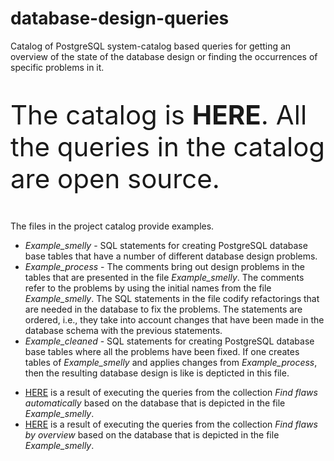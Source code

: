 # database-design-queries
Catalog of PostgreSQL system-catalog based queries for getting an overview of the state of the database design or finding the occurrences of specific problems in it.

<p style="font-size:300%;">The catalog is <b>HERE</b>. All the queries in the catalog are open source.</p>

The files in the project catalog provide examples.

<ul>
<li><i>Example_smelly</i> - SQL statements for creating PostgreSQL database base tables that have a number of different database design problems.
<li><i>Example_process</i> - The comments bring out design problems in the tables that are presented in the file <i>Example_smelly</i>. The comments refer to the problems by using the initial names from the file <i>Example_smelly</i>. The SQL statements in the file codify refactorings that are needed in the database to fix the problems. The statements are ordered, i.e., they take into account changes that have been made in the database schema with the previous statements.
<li><i>Example_cleaned</i> - SQL statements for creating PostgreSQL database base tables where all the problems have been fixed. If one creates tables of <i>Example_smelly</i> and applies changes from <i>Example_process</i>, then the resulting database design is like is depticted in this file.
</ul>

<ul>
<li><a target=_blank href=https://htmlpreview.github.io/?https://github.com/erki77/database-design-queries/blob/master/example_of_query_results/find_flaws_automatically.htm>HERE</a> is a result of executing the queries from the collection <i>Find flaws automatically</i> based on the database that is depicted in the file <i>Example_smelly</i>.
<li><a target=_blank href=https://htmlpreview.github.io/?https://github.com/erki77/database-design-queries/blob/master/example_of_query_results/find_flaws_by_overview.htm>HERE</a> is a result of executing the queries from the collection <i>Find flaws by overview</i> based on the database that is depicted in the file <i>Example_smelly</i>.
</ul>
